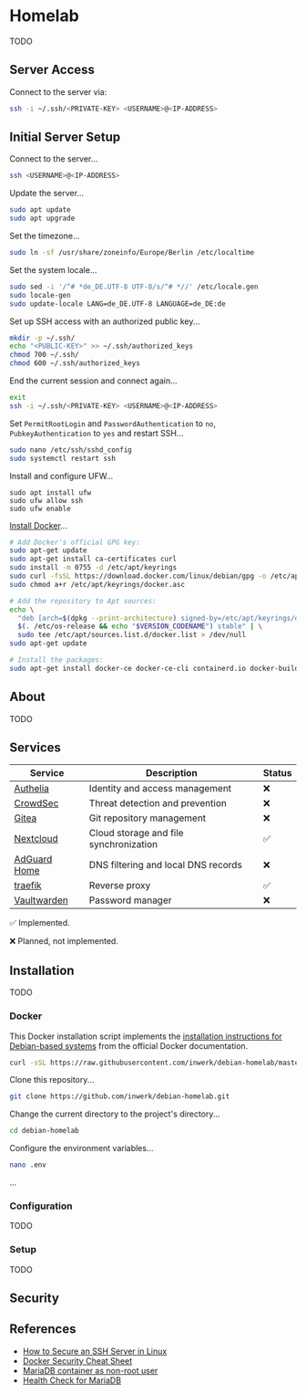 # Homelab

TODO

## Server Access

Connect to the server via:

```bash
ssh -i ~/.ssh/<PRIVATE-KEY> <USERNAME>@<IP-ADDRESS>
```

## Initial Server Setup

Connect to the server...

```bash
ssh <USERNAME>@<IP-ADDRESS>
```

Update the server...

```bash
sudo apt update
sudo apt upgrade
```

Set the timezone...

```bash
sudo ln -sf /usr/share/zoneinfo/Europe/Berlin /etc/localtime
```

Set the system locale...

```bash
sudo sed -i '/^# *de_DE.UTF-8 UTF-8/s/^# *//' /etc/locale.gen
sudo locale-gen
sudo update-locale LANG=de_DE.UTF-8 LANGUAGE=de_DE:de
```

Set up SSH access with an authorized public key...

```bash
mkdir -p ~/.ssh/
echo "<PUBLIC-KEY>" >> ~/.ssh/authorized_keys
chmod 700 ~/.ssh/
chmod 600 ~/.ssh/authorized_keys
```

End the current session and connect again...

```bash
exit
ssh -i ~/.ssh/<PRIVATE-KEY> <USERNAME>@<IP-ADDRESS>
```

Set `PermitRootLogin` and `PasswordAuthentication` to `no`, `PubkeyAuthentication` to `yes` and restart SSH...

```bash
sudo nano /etc/ssh/sshd_config
sudo systemctl restart ssh
```

Install and configure UFW...

```
sudo apt install ufw
sudo ufw allow ssh
sudo ufw enable
```

[Install Docker](https://docs.docker.com/engine/install/debian/)...

```bash
# Add Docker's official GPG key:
sudo apt-get update
sudo apt-get install ca-certificates curl
sudo install -m 0755 -d /etc/apt/keyrings
sudo curl -fsSL https://download.docker.com/linux/debian/gpg -o /etc/apt/keyrings/docker.asc
sudo chmod a+r /etc/apt/keyrings/docker.asc

# Add the repository to Apt sources:
echo \
  "deb [arch=$(dpkg --print-architecture) signed-by=/etc/apt/keyrings/docker.asc] https://download.docker.com/linux/debian \
  $(. /etc/os-release && echo "$VERSION_CODENAME") stable" | \
  sudo tee /etc/apt/sources.list.d/docker.list > /dev/null
sudo apt-get update

# Install the packages:
sudo apt-get install docker-ce docker-ce-cli containerd.io docker-buildx-plugin docker-compose-plugin
```

## About

TODO

## Services

| Service                                                         | Description                            | Status |
| --------------------------------------------------------------- | -------------------------------------- | ------ |
| [Authelia](https://github.com/authelia/authelia)                | Identity and access management         | ❌     |
| [CrowdSec](https://github.com/crowdsecurity/crowdsec)           | Threat detection and prevention        | ❌     |
| [Gitea](https://github.com/go-gitea/gitea)                      | Git repository management              | ❌     |
| [Nextcloud](https://github.com/nextcloud/docker)                | Cloud storage and file synchronization | ✅     |
| [AdGuard Home](https://github.com/AdguardTeam/AdGuardHome/)     | DNS filtering and local DNS records    | ❌     |
| [traefik](https://github.com/traefik/traefik)                   | Reverse proxy                          | ✅     |
| [Vaultwarden](https://github.com/dani-garcia/vaultwarden)       | Password manager                       | ❌     |

✅ Implemented.

❌ Planned, not implemented.

## Installation

TODO

### Docker

This Docker installation script implements the [installation instructions for Debian-based systems](https://docs.docker.com/engine/install/debian/) from the official Docker documentation.

```bash
curl -sSL https://raw.githubusercontent.com/inwerk/debian-homelab/master/install-docker.sh | sudo bash
```

Clone this repository...

```bash
git clone https://github.com/inwerk/debian-homelab.git
```

Change the current directory to the project's directory...

```bash
cd debian-homelab
```

Configure the environment variables...

```bash
nano .env
```

...

### Configuration

TODO

### Setup

TODO

## Security

## References
- [How to Secure an SSH Server in Linux](https://www.baeldung.com/linux/secure-ssh-server)
- [Docker Security Cheat Sheet](https://cheatsheetseries.owasp.org/cheatsheets/Docker_Security_Cheat_Sheet.html)
- [MariaDB container as non-root user](https://mariadb.com/kb/en/docker-official-image-frequently-asked-questions/#can-i-run-the-mariadb-container-as-an-arbitrary-user)
- [Health Check for MariaDB](https://mariadb.com/kb/en/using-healthcheck-sh/)
